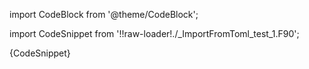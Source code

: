 
import CodeBlock from '@theme/CodeBlock';

import CodeSnippet from '!!raw-loader!./_ImportFromToml_test_1.F90';

<CodeBlock language="fortran">{CodeSnippet}</CodeBlock>

